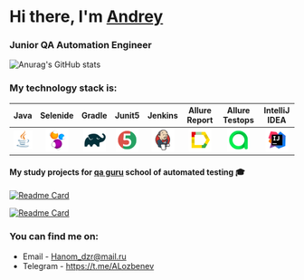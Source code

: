 <h1>Hi there, I'm <a href="(https://github.com/Andrey-Lozbenev)" target="_blank">Andrey</a> 
<h3>Junior QA Automation Engineer</h3>

<!--
**AlyonaEfros/AlyonaEfros** is a ✨ _special_ ✨ repository because its `README.md` (this file) appears on your GitHub profile.
-->

![Anurag's GitHub stats](https://github-readme-stats.vercel.app/api?username=AlyonaEfros&show_icons=true&bg_color=00000000)

 ### My technology stack is:

| Java | Selenide | Gradle | Junit5 |  Jenkins | Allure Report | Allure Testops | IntelliJ IDEA |
|:------:|:----:|:------:|:------:|:-------------:|:---------:|:---------:|:--------:|
|![Java](icons/Java.png)| ![Selenide](icons/Selenide.png) | ![Gradle](icons/Gradle.png) | ![JUnit5](icons/JUnit5.png) |  ![Jenkins](icons/Jenkins.png) | ![Allure Report](icons/Allure_Report.png) | ![AllureTestOps](icons/AllureTestOps.png) | ![Intelij_IDEA](icons/Intelij_IDEA.png) |
 
 #### My study projects for [qa guru](https://qa.guru/) school of automated testing  :mortar_board:
  

[![Readme Card](https://github-readme-stats.vercel.app/api/pin/?username=AlyonaEfros&repo=Diplom_ui&theme=solarized-light)](https://github.com/Andrey-Lozbenev/exam_qa_ui_tests)

[![Readme Card](https://github-readme-stats.vercel.app/api/pin/?username=AlyonaEfros&repo=Diplom_api&theme=solarized-light)](https://github.com/Andrey-Lozbenev/exam_qa_api_tests)

 
### You can find me on:

+  Email - Hanom_dzr@mail.ru
+  Telegram - https://t.me/ALozbenev
